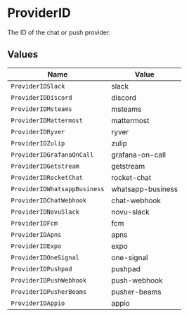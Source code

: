 # ProviderID

The ID of the chat or push provider.


## Values

| Name                         | Value                        |
| ---------------------------- | ---------------------------- |
| `ProviderIDSlack`            | slack                        |
| `ProviderIDDiscord`          | discord                      |
| `ProviderIDMsteams`          | msteams                      |
| `ProviderIDMattermost`       | mattermost                   |
| `ProviderIDRyver`            | ryver                        |
| `ProviderIDZulip`            | zulip                        |
| `ProviderIDGrafanaOnCall`    | grafana-on-call              |
| `ProviderIDGetstream`        | getstream                    |
| `ProviderIDRocketChat`       | rocket-chat                  |
| `ProviderIDWhatsappBusiness` | whatsapp-business            |
| `ProviderIDChatWebhook`      | chat-webhook                 |
| `ProviderIDNovuSlack`        | novu-slack                   |
| `ProviderIDFcm`              | fcm                          |
| `ProviderIDApns`             | apns                         |
| `ProviderIDExpo`             | expo                         |
| `ProviderIDOneSignal`        | one-signal                   |
| `ProviderIDPushpad`          | pushpad                      |
| `ProviderIDPushWebhook`      | push-webhook                 |
| `ProviderIDPusherBeams`      | pusher-beams                 |
| `ProviderIDAppio`            | appio                        |